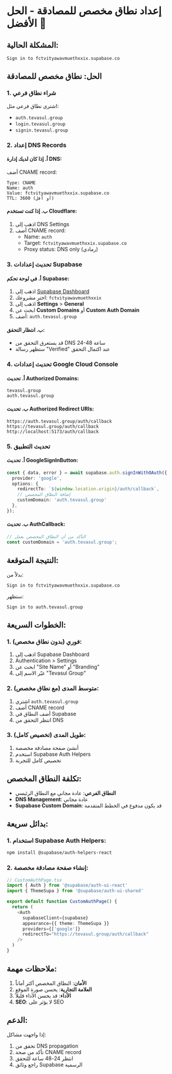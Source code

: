 # إعداد نطاق مخصص للمصادقة - الحل الأفضل 🚀

## المشكلة الحالية:
```
Sign in to fctvityawavmuethxxix.supabase.co
```

## الحل: نطاق مخصص للمصادقة

### 1. شراء نطاق فرعي
اشتري نطاق فرعي مثل:
- `auth.tevasul.group`
- `login.tevasul.group`
- `signin.tevasul.group`

### 2. إعداد DNS Records

#### أ. إذا كان لديك إدارة DNS:
أضف CNAME record:
```
Type: CNAME
Name: auth
Value: fctvityawavmuethxxix.supabase.co
TTL: 3600 (أو أقل)
```

#### ب. إذا كنت تستخدم Cloudflare:
1. اذهب إلى DNS Settings
2. أضف CNAME record:
   - Name: `auth`
   - Target: `fctvityawavmuethxxix.supabase.co`
   - Proxy status: DNS only (رمادي)

### 3. تحديث إعدادات Supabase

#### أ. في لوحة تحكم Supabase:
1. اذهب إلى [Supabase Dashboard](https://supabase.com/dashboard)
2. اختر مشروعك: `fctvityawavmuethxxix`
3. اذهب إلى **Settings** > **General**
4. ابحث عن **Custom Domains** أو **Custom Auth Domain**
5. أضف: `auth.tevasul.group`

#### ب. انتظار التحقق:
- قد يستغرق التحقق من DNS 24-48 ساعة
- ستظهر رسالة "Verified" عند اكتمال التحقق

### 4. تحديث إعدادات Google Cloud Console

#### أ. تحديث Authorized Domains:
```
tevasul.group
auth.tevasul.group
```

#### ب. تحديث Authorized Redirect URIs:
```
https://auth.tevasul.group/auth/callback
https://tevasul.group/auth/callback
http://localhost:5173/auth/callback
```

### 5. تحديث التطبيق

#### أ. تحديث GoogleSignInButton:
```typescript
const { data, error } = await supabase.auth.signInWithOAuth({
  provider: 'google',
  options: {
    redirectTo: `${window.location.origin}/auth/callback`,
    // إضافة النطاق المخصص
    customDomain: 'auth.tevasul.group'
  },
});
```

#### ب. تحديث AuthCallback:
```typescript
// التأكد من أن النطاق المخصص يعمل
const customDomain = 'auth.tevasul.group';
```

## النتيجة المتوقعة:

بدلاً من:
```
Sign in to fctvityawavmuethxxix.supabase.co
```

ستظهر:
```
Sign in to auth.tevasul.group
```

## الخطوات السريعة:

### 1. فوري (بدون نطاق مخصص):
1. اذهب إلى Supabase Dashboard
2. Authentication > Settings
3. ابحث عن "Site Name" أو "Branding"
4. غيّر الاسم إلى "Tevasul Group"

### 2. متوسط المدى (مع نطاق مخصص):
1. اشتري `auth.tevasul.group`
2. أضف CNAME record
3. أضف النطاق في Supabase
4. انتظر التحقق من DNS

### 3. طويل المدى (تخصيص كامل):
1. أنشئ صفحة مصادقة مخصصة
2. استخدم Supabase Auth Helpers
3. تخصيص كامل للتجربة

## تكلفة النطاق المخصص:

- **النطاق الفرعي**: عادة مجاني مع النطاق الرئيسي
- **DNS Management**: عادة مجاني
- **Supabase Custom Domain**: قد يكون مدفوع في الخطط المتقدمة

## بدائل سريعة:

### 1. استخدام Supabase Auth Helpers:
```bash
npm install @supabase/auth-helpers-react
```

### 2. إنشاء صفحة مصادقة مخصصة:
```typescript
// CustomAuthPage.tsx
import { Auth } from '@supabase/auth-ui-react'
import { ThemeSupa } from '@supabase/auth-ui-shared'

export default function CustomAuthPage() {
  return (
    <Auth
      supabaseClient={supabase}
      appearance={{ theme: ThemeSupa }}
      providers={['google']}
      redirectTo="https://tevasul.group/auth/callback"
    />
  )
}
```

## ملاحظات مهمة:

1. **الأمان**: النطاق المخصص أكثر أماناً
2. **العلامة التجارية**: يحسن صورة الموقع
3. **الأداء**: قد يحسن الأداء قليلاً
4. **SEO**: لا يؤثر على SEO

## الدعم:

إذا واجهت مشاكل:
1. تحقق من DNS propagation
2. تأكد من صحة CNAME record
3. انتظر 24-48 ساعة للتحقق
4. راجع وثائق Supabase الرسمية
